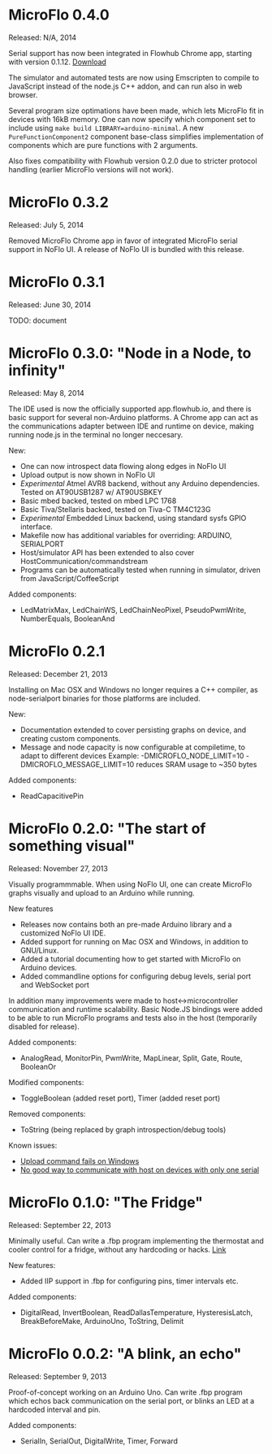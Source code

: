 MicroFlo 0.4.0
===========================
Released: N/A, 2014

Serial support has now been integrated in Flowhub Chrome app, starting with version 0.1.12.
[Download](https://chrome.google.com/webstore/detail/flowhub/aacpjichompfhafnciggfpfdpfododlk)

The simulator and automated tests are now using Emscripten to compile to JavaScript instead
of the node.js C++ addon, and can run also in web browser.

Several program size optimations have been made, which lets MicroFlo fit in devices with 16kB memory.
One can now specify which component set to include using `make build LIBRARY=arduino-minimal`.
A new `PureFunctionComponent2` component base-class simplifies implementation of components which
are pure functions with 2 arguments.

Also fixes compatibility with Flowhub version 0.2.0 due to stricter protocol handling
(earlier MicroFlo versions will not work).

MicroFlo 0.3.2
===========================
Released: July 5, 2014

Removed MicroFlo Chrome app in favor of integrated MicroFlo serial support
in NoFlo UI. A release of NoFlo UI is bundled with this release.


MicroFlo 0.3.1
===========================
Released: June 30, 2014

TODO: document


MicroFlo 0.3.0: "Node in a Node, to infinity"
===========================
Released: May 8, 2014

The IDE used is now the officially supported app.flowhub.io, and there is basic support for several
non-Arduino platforms. A Chrome app can act as the communications adapter between IDE and runtime on device,
making running node.js in the terminal no longer neccesary.

New:
* One can now introspect data flowing along edges in NoFlo UI
* Upload output is now shown in NoFlo UI
* _Experimental_ Atmel AVR8 backend, without any Arduino dependencies. Tested on AT90USB1287 w/ AT90USBKEY
* Basic mbed backed, tested on mbed LPC 1768
* Basic Tiva/Stellaris backed, tested on Tiva-C TM4C123G
* _Experimental_ Embedded Linux backend, using standard sysfs GPIO interface.
* Makefile now has additional variables for overriding: ARDUINO, SERIALPORT
* Host/simulator API has been extended to also cover HostCommunication/commandstream
* Programs can be automatically tested when running in simulator, driven from JavaScript/CoffeeScript

Added components:
* LedMatrixMax, LedChainWS, LedChainNeoPixel, PseudoPwmWrite, NumberEquals, BooleanAnd


MicroFlo 0.2.1
===================
Released: December 21, 2013

Installing on Mac OSX and Windows no longer requires a C++ compiler,
as node-serialport binaries for those platforms are included.

New:
* Documentation extended to cover persisting graphs on device, and creating custom components.
* Message and node capacity is now configurable at compiletime, to adapt to different devices
Example: -DMICROFLO_NODE_LIMIT=10 -DMICROFLO_MESSAGE_LIMIT=10 reduces SRAM usage to ~350 bytes

Added components:
* ReadCapacitivePin

MicroFlo 0.2.0: "The start of something visual"
===============================
Released: November 27, 2013

Visually programmmable. When using NoFlo UI, one can create MicroFlo graphs visually
and upload to an Arduino while running.

New features
* Releases now contains both an pre-made Arduino library and a customized NoFlo UI IDE.
* Added support for running on Mac OSX and Windows, in addition to GNU/Linux.
* Added a tutorial documenting how to get started with MicroFlo on Arduino devices.
* Added commandline options for configuring debug levels, serial port and WebSocket port

In addition many improvements were made to host<->microcontroller communication and runtime scalability.
Basic Node.JS bindings were added to be able to run MicroFlo programs and tests also in the host
(temporarily disabled for release).

Added components:
* AnalogRead, MonitorPin, PwmWrite, MapLinear, Split, Gate, Route, BooleanOr

Modified components:
* ToggleBoolean (added reset port), Timer (added reset port)

Removed components:
* ToString (being replaced by graph introspection/debug tools)

Known issues:
* [Upload command fails on Windows](https://github.com/jonnor/microflo/issues/14)
* [No good way to communicate with host on devices with only one serial](https://github.com/jonnor/microflo/issues/15)

MicroFlo 0.1.0: "The Fridge"
==========================
Released: September 22, 2013

Minimally useful. Can write a .fbp program implementing the thermostat and
cooler control for a fridge, without any hardcoding or hacks.
[Link](http://www.jonnor.com/2013/09/microflo-0-1-0-and-an-arduino-powered-fridge)

New features:
* Added IIP support in .fbp for configuring pins, timer intervals etc.

Added components:
* DigitalRead, InvertBoolean, ReadDallasTemperature, HysteresisLatch,
BreakBeforeMake, ArduinoUno, ToString, Delimit

MicroFlo 0.0.2: "A blink, an echo"
=========================
Released: September 9, 2013

Proof-of-concept working on an Arduino Uno. Can write .fbp program which
echos back communication on the serial port, or blinks an LED at a hardcoded interval and pin.

Added components:
* SerialIn, SerialOut, DigitalWrite, Timer, Forward
